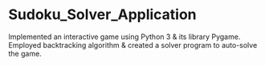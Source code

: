 # Sudoku_Solver_Application
Implemented an interactive game using Python 3 &amp; its library Pygame.<br/>
Employed backtracking algorithm &amp; created a solver program to auto-solve the game.
